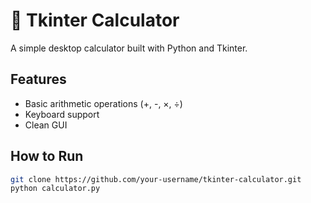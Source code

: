 # 🧮 Tkinter Calculator  
A simple desktop calculator built with Python and Tkinter.  

## Features  
- Basic arithmetic operations (+, -, ×, ÷)  
- Keyboard support  
- Clean GUI  

## How to Run  
```bash
git clone https://github.com/your-username/tkinter-calculator.git
python calculator.py
